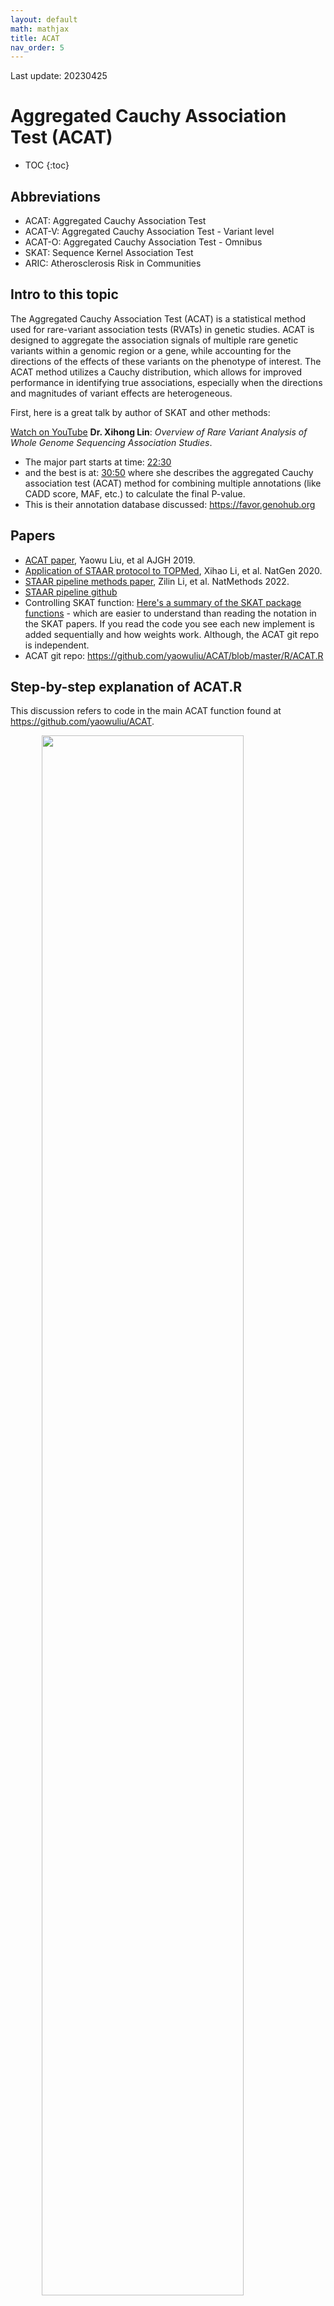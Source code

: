 ```yaml
---
layout: default
math: mathjax
title: ACAT
nav_order: 5
---
```


Last update: 20230425
# Aggregated Cauchy Association Test (ACAT)

* TOC
{:toc}

## Abbreviations

* ACAT: Aggregated Cauchy Association Test
* ACAT-V: Aggregated Cauchy Association Test - Variant level
* ACAT-O: Aggregated Cauchy Association Test - Omnibus
* SKAT: Sequence Kernel Association Test
* ARIC: Atherosclerosis Risk in Communities

## Intro to this topic

The Aggregated Cauchy Association Test (ACAT) is a statistical method used for rare-variant association tests (RVATs) in genetic studies. ACAT is designed to aggregate the association signals of multiple rare genetic variants within a genomic region or a gene, while accounting for the directions of the effects of these variants on the phenotype of interest. The ACAT method utilizes a Cauchy distribution, which allows for improved performance in identifying true associations, especially when the directions and magnitudes of variant effects are heterogeneous.

First, here is a great talk by author of SKAT and other methods:

[Watch on YouTube](https://www.youtube.com/watch?v=URGJIAdRTi0&pp=ygUbU2VxdWVuY2Uga2VybmFsIGFzc29jaWF0aW9u) 
**Dr. Xihong Lin**:
_Overview of Rare Variant Analysis of Whole Genome Sequencing Association Studies_.

* The major part starts at time: [22:30](https://youtu.be/URGJIAdRTi0?t=1344) 
* and the best is at: [30:50](https://youtu.be/URGJIAdRTi0?t=1850) where she describes the aggregated Cauchy association test (ACAT) method for combining multiple annotations (like CADD score, MAF, etc.) to calculate the final P-value.
* This is their annotation database discussed: <https://favor.genohub.org>

## Papers

* [ACAT paper](https://www.sciencedirect.com/science/article/pii/S0002929719300023?via%3Dihub), Yaowu Liu, et al AJGH 2019.
* [Application of STAAR protocol to TOPMed](https://www.nature.com/articles/s41588-020-0676-4), Xihao Li, et al. NatGen 2020.
* [STAAR pipeline methods paper](https://doi.org/10.1038/s41592-022-01640-x), Zilin Li, et al. NatMethods 2022.
* [STAAR pipeline github](https://github.com/xihaoli/STAARpipeline)
* Controlling SKAT function: [Here's a summary of the SKAT package functions](https://lawlessgenomics.com/topic/skat#skat-r-package-by-leelabsg) - which are easier to understand than reading the notation in the SKAT papers. If you read the code you see each new implement is added sequentially and how weights work. Although, the ACAT git repo is independent.
*  ACAT git repo: <https://github.com/yaowuliu/ACAT/blob/master/R/ACAT.R>

##  Step-by-step explanation of ACAT.R

This discussion refers to code in the main ACAT function found at <https://github.com/yaowuliu/ACAT>.

<img src="{{ site.baseurl }}{% link assets/images/acat_fig_1.jpg %}" width="80%" style="display: block; margin: auto;">

**Figure 1.** Summary of the Proposed Methods ACAT, ACAT-V, and ACAT-O and the Relationship Among Them. From the ACAT paper

1. The R code defines several functions to perform the Aggregated Cauchy Association Test (ACAT) and the ACAT-V test.
	- `ACAT`: This function combines p-values using the Cauchy distribution.
	- `ACAT_V`: A set-based test that uses ACAT to combine the variant-level p-values.
	- `NULL_Model`: Computes model parameters and residuals for ACAT-V.
	- `Get.marginal.pval`: A helper function to calculate the marginal p-values for ACAT-V.
2. `ACAT` function
	- a. It accepts `Pvals` (p-values), `weights`, and an optional `is.check parameter` to validate the input.
	- b. Checks for NA, p-value range (0 to 1), and existence of both 0 and 1 p-values in the same column.
	- c. If weights are not provided, equal weights are used. Otherwise, user-supplied weights are validated and standardized.
	- d. The function calculates the Cauchy statistics and returns the ACAT p-value(s).
3. `ACAT_V` function
	- a. It accepts `G` (genotype matrix), `obj` (output object of `NULL_Model`), `weights.beta`, `weights`, and `mac.thresh`.
	- b. It checks for the validity of input weights.
	- c. Based on the `mac.thresh` value, it decides to use the Burden test, the Cauchy method, or a combination of both.
	- d. It calculates the final p-value and returns it.
4. `NULL_Model` function
	- a. It accepts `Y` (outcome phenotypes) and `Z` (covariates).
	- b. It determines if `Y` is continuous or binary.
	- c. It fits a linear regression model if `Y` is continuous and a logistic model if `Y` is binary.
	- d. It returns an object with model parameters and residuals.
5. `Get.marginal.pval` function
	- a. It accepts `G` (genotype matrix) and `obj` (output object of `NULL_Model`).
	- b. It checks the validity of the `obj` input.
	- c. It calculates the marginal p-values and returns them.

The Aggregated Cauchy Association Test (ACAT) is a powerful and computationally efficient method designed to improve the analysis of rare and low-frequency genetic variants in sequencing studies. Traditional set-based tests can experience power loss when only a small proportion of variants are causal, and their power can be sensitive to factors such as the number, effect sizes, and effect directions of causal variants, as well as weight choices.

ACAT addresses these issues by combining variant-level p-values to create a set-based test called ACAT-V. ACAT-V is particularly powerful when there are only a few causal variants in a set, making it a valuable tool for genetic analysis. Additionally, ACAT can be used to create an omnibus test called ACAT-O by combining different variant-set-level p-values. ACAT-O incorporates the strengths of multiple complementary set-based tests, such as the burden test, sequence kernel association test (SKAT), and ACAT-V.

By analyzing extensive simulated data and real-world data from the Atherosclerosis Risk in Communities (ARIC) study, it has been demonstrated that ACAT-V complements other tests like SKAT and the burden test. Furthermore, ACAT-O consistently delivers more robust and higher power than alternative tests, making it a valuable addition to the toolkit of researchers working with sequencing studies.


ACAT is designed to combine p-values from multiple variants or tests rather than combining annotation scores directly. If you have p-values associated with each of the 5 annotation columns (CADD_score, MAF, GnomAD_AF, REVEL_score, ClinVar_score) for a single variant, you could potentially use ACAT to combine these p-values to obtain a single combined p-value for that variant. However, it's essential to ensure that the p-values are valid and independent for ACAT to be effective. 

To do this see the STAAR framework for this.

<img src="{{ site.baseurl }}{% link assets/images/acat_fig_2.png %}" width="80%" style="display: block; margin: auto;">

**Figure 2.** Slide from presentation of ACAT method.

## Applying STAAR-O for multiple annotation weights
In a separate page, I discuss the STAAR method. 
The following passages are included in both pages since they related.

In the STAAR Nature Methods paper, the section _Gene-centric analysis of the noncoding genome_ 
shows how the STAAR method can indeed be used to capitalize on the ACAT method to obtain a combined p-value from a set of annotations for a single variant. The STAAR framework incorporates multiple functional annotation scores into the RVATs (rare-variant association tests) to increase the power of association analysis. In this context, it uses the STAAR-O test, an omnibus test that aggregates annotation-weighted burden test, SKAT, and ACAT-V within the STAAR framework.

By incorporating multiple functional annotation scores, such as CADD, LINSIGHT, FATHMM-XF, and annotation principal components (aPCs), the STAAR method enhances the ability to detect associations between variants and traits of interest. Therefore, the STAAR framework can be used to leverage the strengths of the ACAT method and obtain a combined p-value from a set of annotations for a single variant or a set of variants.

## Non-gene-centric analysis using dynamic windows with SCANG-STAAR

The SCANG-STAAR method is an improvement over the fixed-size sliding window RVAT in the STAAR framework. It proposes a dynamic window-based approach called SCANG-STAAR, which extends the SCANG procedure by incorporating multidimensional functional annotations. This method allows for flexible detection of locations and sizes of signal windows across the genome, as the locations of regions associated with a disease or trait are often unknown in advance, and their sizes may vary across the genome. Using a prespecified fixed-size sliding window for RVAT can lead to power loss if the prespecified window sizes do not align with the true locations of the signals.

The SCANG-STAAR method has two main procedures: SCANG-STAAR-S and SCANG-STAAR-B. SCANG-STAAR-S extends the SCANG-SKAT (SCANG-S) procedure by calculating the STAAR-SKAT (STAAR-S) p-value in each overlapping window by incorporating multiple variant functional annotations, instead of using just the MAF-weight-based SKAT p-value. SCANG-STAAR-B is based on the STAAR-Burden p-value. SCANG-STAAR-S has two advantages over SCANG-STAAR-B in detecting noncoding associations using dynamic windows: first, the effects of causal variants in a neighborhood in the noncoding genome tend to be in different directions, especially in intergenic regions; second, due to the different correlation structures of the two test statistics for overlapping windows, the genome-wide significance threshold of SCANG-STAAR-B is lower than that of SCANG-STAAR-S.

SCANG-STAAR also provides the SCANG-STAAR-O procedure, based on an omnibus p-value of SCANG-STAAR-S and SCANG-STAAR-B calculated by the ACAT method. However, unlike STAAR-O, the ACAT-V test is not incorporated into the omnibus test because it is designed for sparse alternatives, and as a result, it tends to detect the region with the smallest size that contains the most significant variant in the dynamic window procedure.

<img src="{{ site.baseurl }}{% link assets/images/acat_fig_3.png %}" width="80%" style="display: block; margin: auto;">

**Figure 3.** Slide from presentation of ACAT application in STAAR.

## Multi-weight annotation analysis

The STAAR framework can be used to combine the p-values associated with each of the 5 annotation columns (CADD_score, MAF, GnomAD_AF, REVEL_score, ClinVar_score) for a single variant. STAAR incorporates multiple functional annotation scores as weights when constructing its statistics, making it suitable for combining p-values from different annotation columns to obtain a single combined p-value for that variant.

## Main equations for ACAT

1. ACAT test statistic:

$$
T_{ACAT} = \sum_{i=1}^{k} w_i \tan{[(0.5 - p_i)\pi]}
$$

where $$p_i$$ are the p-values, and $$w_i$$ are non-negative weights.

2. P-value calculation for the ACAT test statistic:

$$
p \text{-value} \approx 1 - \frac{1}{2} + \frac{\arctan{(T_{ACAT} / w)}}{\pi}
$$

where $$w = \sum_{i=1}^{k} w_i$$.

1. ACAT is a general and flexible method of combining p-values, which can represent the statistical significance of different kinds of genetic variations in sequencing studies.
2. ACAT only aggregates p-values, so one can automatically control cryptic relatedness and/or population stratification by fitting appropriate models from which p-values are calculated through methods such as principal-component analysis or mixed models.
3. The null distribution of the test statistic $$T_{ACAT}$$ can be well approximated by a Cauchy distribution without the need for estimating and accounting for the correlation among p-values.
4. Calculating the p-value of ACAT requires almost negligible computation and is extremely fast.
5. The approximation is particularly accurate when ACAT has a very small p-value, which is useful in sequencing studies because only very small p-values can pass the stringent genome-wide significance threshold and are of particular interest.

## tan and $$\pi$$ 

In the ACAT method, the "tan" and "π" functions are used to transform the p-values in such a way that they follow a standard Cauchy distribution under the null hypothesis. 
This transformation is essential to the ACAT method because it allows for an efficient and accurate combination of p-values, even when they are correlated.

The reason for using the tangent function ("tan") specifically is because of its connection to the Cauchy distribution. 
The Cauchy distribution has some unique properties, such as having a heavy tail, which make it suitable for handling correlated p-values in this context. 
The transformation function used in the ACAT method, given by $$tan((0.5 - p_i) \pi)$$, ensures that if the p-value $$p_i$$ is from the null distribution, the transformed value will follow a standard Cauchy distribution.

The constant $$\pi$$ (Pi) is used in the formula because it is a natural component of the tangent function. 
In the context of the ACAT method,  $$\pi$$ is used to scale the input of the tangent function, which is necessary to map the range of p-values (0 to 1) to the entire domain of the tangent function. 
This ensures that the transformed values will follow the desired Cauchy distribution.

Therefore, the "tan" and $$\pi$$ functions in the ACAT method are used to transform p-values so that they follow a standard Cauchy distribution under the null hypothesis, which allows for an efficient and accurate combination of correlated p-values.

## Original R code from yaowuliu

This code is the main ACAT function found at 
<https://github.com/yaowuliu/ACAT>

## Example exercise 

The following R code demonstrates the use of ACAT on simulation data. 
This method aggregates multiple rare genetic variant signals within a genomic region or gene, accounting for the heterogeneous directions and magnitudes of variant effects on the phenotype. 
Additionally, it incorporates GTEx data in simulations to enhance realism and applicability in genetic research.

### Key Elements of the R Code:
1. **Loading Necessary Libraries**: The script loads R packages like `ggplot2`, `dplyr`, `reshape2`, and `ACAT` for data manipulation, statistical analysis, and visualization.
  
2. **Simulating Data**: It simulates genetic data, including phenotypes, genotypes, and annotations such as CADD scores, allele frequencies, and pathogenicity scores, setting a realistic backdrop for applying the ACAT method.
  
3. **Generating P-values with Outliers**: A function `generate_pvalues_with_outliers` produces example p-values with intentional outliers, this will be necessary to show ACAT's ability to handle diverse data distributions.
  
4. **Data Aggregation and Visualization**: Post-simulation, the script aggregates and visualizes the data, highlighting the distribution of original scores and p-values through histograms and scatter plots.
  
5. **ACAT Function Application**: At its core, the script applies the ACAT function to the simulated p-values. This function uses the Cauchy distribution to combine p-values across multiple tests or variants, aiding in identifying genuine genetic associations.
  
6. **Incorporating GTEx Data**: The code uses real data for GTEx gene expression to provide a context for ACAT application, more similar to real-world genetic analysis.
  
7. **Analysis and interpretation**: The script includes modeling steps with `limma`. This is used for gene expression data, especially the use of linear models for analysing designed experiments and the assessment of differential expression.

This R code example allows us to observe the ACAT method's with simple data. 
The visual outputs illustrate the impact of different data distributions on ACAT results, demonstrating its effectiveness in genetic association studies, especially those focusing on rare variants.

## R code examples

```R
# Loading necessary libraries
library(ggplot2)
library(reshape2)
library(dplyr)
library(scales)
library(ACAT)
library(EnhancedVolcano)
library(gridExtra)
library(limma)
library(reshape2)

# library(devtools)
# devtools::install_github("yaowuliu/ACAT")
# if (!requireNamespace('BiocManager', quietly = TRUE))
	# install.packages('BiocManager')
# BiocManager::install('limma')

# Set up example test data ----
# Set seed for reproducibility
set.seed(123)

# Number of variants
n_variants <- 50

# Simulate Associated Variables
CADD_score <- runif(n_variants, 1, 20)  # Score can be any value
allele_frequency <- runif(n_variants, 0, 1)  # Score can be any value
pathogenicity <- rbinom(n_variants, 1, 0.5)  # Score can be any value

# Simulate P-values with a few outliers
generate_pvalues_with_outliers <- function(n, outlier_indices) {
	p_values <- runif(n, 0, 1)
	# Assigning very small values to selected outliers
	p_values[outlier_indices] <- runif(length(outlier_indices), 0, 0.001)
	return(p_values)
}

# Indices of potential outliers
outlier_indices <- sample(1:n_variants, 2)  # Randomly select 2 variants to be outliers

# Generate P-values
CADD_score_pval <- generate_pvalues_with_outliers(n_variants, outlier_indices)
allele_frequency_pval <- generate_pvalues_with_outliers(n_variants, outlier_indices)
pathogenicity_pval <- generate_pvalues_with_outliers(n_variants, outlier_indices)

# Combine variables into a single dataframe for visualization
variant_data <- data.frame(
	variant = rep(1:n_variants, times = 6),
	measure = rep(c(
		"CADD_score", "allele_frequency", "pathogenicity"
	), each = n_variants * 2),
	type = rep(c(
		rep("Original Score", n_variants), rep("P-Value", n_variants)
	), times = 3),
	value = c(
		CADD_score,
		CADD_score_pval,
		allele_frequency,
		allele_frequency_pval,
		pathogenicity,
		pathogenicity_pval
	)  # Alternating Original Scores and P-values for each measure
)

# Melt the data for ggplot
variant_data_melted <- melt(variant_data, id.vars = c('variant', 'measure', 'type'))

# Calculate the significance threshold for P-values (not log-transformed)
significance_threshold <- 0.05 / n_variants

# Separate the data into two parts: one for original scores and one for P-values
original_scores_data <- variant_data_melted %>% filter(type == "Original Score")
p_values_data <- variant_data_melted %>% filter(type == "P-Value")

# Plot for original scores
p_original_scores <- ggplot(original_scores_data, aes(x = variant, y = value, color = measure)) +
	geom_point() +
	theme_classic() +
	labs(title = "Original Scores", y = "Values", color = "Variables")

# Plot for P-values with log scale
p_p_values <- ggplot(p_values_data, aes(
	x = variant,
	y = -log10(value),
	color = measure
)) +
	geom_point() +
	theme_classic() +
	labs(title = "P-values", y = "-log10(P-values)") +
	geom_hline(aes(yintercept = -log10(significance_threshold)),
						 linetype = "dashed",
						 color = "red")

# Combine the two plots
p_combined <- grid.arrange(p_original_scores, p_p_values, ncol = 1)
print(p_combined)

# Save the combined plot (optional)
# ggsave("./images/p_combined.pdf", plot = p_combined) #, width = 8, height = 12)
```

<img src="{{ "assets/images/acat/p_combined.pdf" | relative_url }}" width="80%">

```R

# ACAT library ----
# Assuming variant_data_melted is the dataframe created in your previous code
# Filter the data to include only P-values
p_values_data <- variant_data_melted %>%
	filter(type == "P-Value") %>%
	mutate(log_p_value = -log10(value))

# Plot the histogram of P-values
p_histogram <- ggplot(p_values_data, aes(x = value)) +
	geom_histogram(bins = 30,
								 fill = "blue",
								 alpha = 0.7) +
	theme_minimal() +
	labs(title = "Histogram of P-values for Variants", x = "P-values", y = "Frequency")

# Display the histogram
print(p_histogram)

# QQ-Plot of P-values
p_qqplot <- ggplot(p_values_data, aes(sample = value)) +
	geom_qq() +
	geom_qq_line() +
	theme_minimal() +
	labs(title = "QQ-Plot of P-values for Variants", x = "Theoretical Quantiles", y = "Sample Quantiles")

# Display the QQ-plot
print(p_qqplot)

# Combine the two plots
p_hist_qq <- grid.arrange(p_histogram, p_qqplot, ncol = 1)
print(p_hist_qq)
# ggsave("./images/p_hist_qq.pdf", plot = p_hist_qq)
```

<img src="{{ "assets/images/acat/p_hist_qq.pdf" | relative_url }}" width="80%">

```R


# Group by variant and apply ACAT
p_values_per_variant <- p_values_data %>%
	group_by(variant) %>%
	summarize(aggregated_pval = ACAT(Pvals = value))

# Apply ACAT to aggregated P-values for each variant
acat_results_per_variant <- apply(p_values_per_variant[, -1], 1, function(pvals) ACAT(pvals))

# Prepare data for visualization
acat_results_df <- data.frame(Variant = p_values_per_variant$variant, ACAT_P_Value = acat_results_per_variant)

# Plot ACAT results for each variant
p_acat <- ggplot(acat_results_df, aes(x = Variant, y = -log10(ACAT_P_Value))) +
	geom_point() +
	theme_minimal() +
	labs(title = "ACAT P-values for Each Variant", y = "-log10(ACAT P-value)", x = "Variant")  +
	geom_hline(aes(yintercept = -log10(significance_threshold)),
						 linetype = "dashed",
						 color = "red")

p_acat

# ggsave("./images/p_acat.pdf", plot = p_acat)
```

<img src="{{ "assets/images/acat/p_acat.pdf" | relative_url }}" width="80%">

```R

# GTEx ----

# GTEx_Analysis_2017-06-05_v8_RNASeQCv1.1.9_gene_median_tpm.gct.gz	Median gene-level TPM by tissue. Median expression was calculated from the file GTEx_Analysis_2017-06-05_v8_RNASeQCv1.1.9_gene_tpm.gct.gz.
# https://storage.googleapis.com/adult-gtex/bulk-gex/v8/rna-seq/GTEx_Analysis_2017-06-05_v8_RNASeQCv1.1.9_gene_median_tpm.gct.gz

tmp <- read.csv(
	file = "./data/GTEx_Analysis_2017-06-05_v8_RNASeQCv1.1.9_gene_median_tpm.gct",
	sep = "\t",
	comment.char = "#",
	skip = 2
) # Adjust this number based on whether you count the header line or not

# Calculate the row means, excluding the first two metadata columns
tmp$tissue_mean <- rowMeans(tmp[, -c(1, 2)])

tmp <- tmp |> dplyr::select("Name", "Description", "tissue_mean")

names(tmp)

# Assuming tmp has been read and tissue_mean calculated as before
set.seed(123)  # For reproducibility

# Standard deviation assumption (modify as needed)
std_dev_assumption <- 1

# Simulating 10 cases and 10 controls for each gene
n_samples <- 10

# Simulating data using a Poisson distribution
# The lambda parameter is the mean for each gene
tmp$Cases <- replicate(n_samples, rpois(nrow(tmp), lambda = tmp$tissue_mean))
tmp$Controls <- replicate(n_samples, rpois(nrow(tmp), lambda = tmp$tissue_mean))

# Assuming tmp and n_samples are defined as before
# Choose a number of genes to modify
n_genes_to_modify <- 10

# Randomly select genes
selected_genes <- sample(1:nrow(tmp), n_genes_to_modify)

# Modify the expression values for these genes
# Here, we'll increase the expression values for cases
# You can choose a multiplication factor or an additive factor
modification_factor <- 10
for (gene in selected_genes) {
	tmp$Cases[gene, ] <- tmp$Cases[gene, ] * modification_factor
}

# Reshaping the data for limma analysis
case_data <- as.data.frame(tmp$Cases)
control_data <- as.data.frame(tmp$Controls)
colnames(case_data) <- paste("Case", 1:n_samples, sep = "_")
colnames(control_data) <- paste("Control", 1:n_samples, sep = "_")
combined_data <- cbind(case_data, control_data)

# Reshape combined_data for ggplot
long_combined_data <- melt(combined_data)
long_combined_data$group <- ifelse(grepl("Case", long_combined_data$variable), "Case", "Control")

# Create the plot
ggplot(long_combined_data, aes(x = log(value), fill = group)) +
	geom_histogram(position = "identity",
								 alpha = 0.5,
								 bins = 30) +
	labs(x = "Expression Level", y = "Frequency", title = "Distribution of Simulated Expression Levels") +
	theme_minimal() +
	scale_fill_manual(values = c("Case" = "blue", "Control" = "red"))

# p_gtex_gene_median_tpm_histogram

# Creating a design matrix for the differential expression analysis
group <- factor(c(rep("Case", n_samples), rep("Control", n_samples)))
design <- model.matrix( ~ group)

# Applying voom transformation
v <- voom(combined_data, design)

# Fit the linear model
fit <- lmFit(v, design)

# Apply empirical Bayes moderation
fit <- eBayes(fit)

# Extract differentially expressed genes
results <- topTable(fit)
# results <- topTable(fit, adjust.method = "bonferroni")

results
```

|       |     logFC |  AveExpr |         t |      P.Value | adj.P.Val |         B |
|-------|-----------|----------|-----------|--------------|-----------|-----------|
| 21692 | -3.140047 |  4.68799 | -14.06914 | 2.764495e-11 | 0.0000016 | 15.700482 |
| 43000 | -3.425020 |  3.53374 |  -6.37637 | 4.769799e-06 | 0.1340314 |  3.563774 |
| 30156 | -1.182569 | -0.30486 |  -5.73847 | 1.785158e-05 | 0.3344196 |  2.463673 |
| 34017 | -1.562842 |  0.20193 |  -5.27569 | 4.798450e-05 | 0.6594008 |  1.480612 |
|  9603 | -1.070434 |  2.41423 |  -5.00915 | 8.571267e-05 | 0.6594008 |  0.751640 |
| 53242 | -1.591902 |  0.83988 |  -4.85549 | 1.201280e-04 | 0.6594008 |  0.657138 |
| 51799 |  0.951387 | -0.42095 |   4.74540 | 1.531894e-04 | 0.6594008 |  0.253207 |
| 33526 |  0.951487 | -0.42095 |   4.74485 | 1.533751e-04 | 0.6594008 |  0.251985 |
| 17397 | -0.950057 | -0.42095 |  -4.74068 | 1.547968e-04 | 0.6594008 |  0.242677 |
| 15000 | -0.950611 | -0.42095 |  -4.73765 | 1.558397e-04 | 0.6594008 |  0.235904 |


```R

# Assuming results has columns like "logFC" (log fold change), "P.Value", and "adj.P.Val"
ggplot(results, aes(
	x = logFC,
	y = -log10(P.Value),
	colour = adj.P.Val < 0.05
)) +
	geom_point(alpha = 0.5) +
	geom_jitter(alpha = 0.5) +
	scale_colour_manual(values = c("FALSE" = "grey", "TRUE" = "red")) +
	labs(x = "Log Fold Change", y = "-log10 P-value", title = "Volcano Plot of Differential Expression Results") +
	theme_minimal()

# names(fit)
# head(fit$coefficients)
# head(fit$p.value)

# Extract logFC, corresponding to your condition of interest (here assumed as "groupControl")
fit_results <- as.data.frame(fit$coefficients)

# Ensure the rows in tmp align with those in fit_results
fit_results$GeneDescription <- tmp$Description

fit_results$logFC <- fit_results[, "groupControl"]  # Replace with the correct column name as per your design

# Extract p-values and apply adjustment
fit_results$p_value <- fit$p.value[, "groupControl"]  # Corresponding p-values
fit_results$adjPVal <- p.adjust(fit_results$p_value, method = "BH")  # Adjust p-values


# Enhanced analysis volcano plot ----

# Extracting necessary data from the fit object
volcano_data <- data.frame(logFC = fit$coefficients[, "groupControl"], PValue = fit$p.value[, "groupControl"])


# Add gene descriptions from tmp to volcano_data
volcano_data$GeneDescription <- tmp$Description

EnhancedVolcano(
	volcano_data,
	lab = volcano_data$GeneDescription,
	x = 'logFC',
	y = 'PValue',
	pCutoff = 0.05,
	FCcutoff = 1.5,
	# Adjust fold change cutoff as appropriate
	title = 'Volcano Plot',
	subtitle = 'Differential Expression'
)

# p_gtex_gene_median_tpm_volcano
# 8x6 pdf

# FC weights ----
# To convert the p-values from your differential expression analysis into weights scaled between 0 and 1, you can invert the p-values and then normalize them so that they sum up to 1. This approach assigns higher weights to genes with lower p-values (indicating higher significance), which aligns with your goal of giving more weight to genes more likely to be causal.

# Apply negative log10 transformation
fit_results$NegLogPValue <- -log10(fit_results$p_value)

# Normalize the negative log p-values
fit_results$ScaledWeights <- fit_results$NegLogPValue / max(fit_results$NegLogPValue)

# Histogram of Scaled Weights
ggplot(fit_results, aes(x = ScaledWeights)) +
	geom_histogram(binwidth = 0.01,
								 fill = "blue",
								 color = "black") +
	labs(x = "Scaled Weights", y = "Frequency", title = "Distribution of Scaled Weights") +
	theme_minimal()

# p_gtex_gene_median_tpm_scaledweight

# Weights in ACAT ----
# we want the top ten volcano_data$GeneDescription ranked on fit_results$ScaledWeights, which we can then use the top ten names from volcano_data$GeneDescription to pretend that they consist of 50 variants from the df variant_data_melted. the variant_data_melted$variants are numbered 1-50 so lets give 10 variants to each one volcano_data$GeneDescription (gene name).
# we can then merge those two dataframes on GeneDescription.

# Add ScaledWeights to volcano_data
volcano_data$ScaledWeights <- fit_results$ScaledWeights[match(volcano_data$GeneDescription, fit_results$GeneDescription)]

# Rank and select the top 10 genes
top_genes <- head(volcano_data[order(-volcano_data$ScaledWeights), "GeneDescription"], 10)

# Create a dataframe
variants_to_genes <- data.frame(
	GeneDescription = rep(top_genes, each = 5),
	variant = rep(1:50, length.out = length(top_genes) * 5)
)

# Merge the dataframes
merged_data <- merge(volcano_data, variants_to_genes, by = "GeneDescription")

# Merge with variant_data_melted
variant_data_melted_gtex <- merge(merged_data, variant_data_melted, by = "variant")

# ACAT GTEx ----

# Filter the data to include only P-values
p_values_data <- variant_data_melted_gtex %>%
	filter(type == "P-Value") %>%
	mutate(log_p_value = -log10(value))

# Group by variant and apply ACAT
p_values_per_variant <- p_values_data %>%
	group_by(variant) %>%
	summarize(aggregated_pval = ACAT(Pvals = value))

p_values_per_variant_weight <- p_values_data %>%
	group_by(variant) %>%
	summarize(aggregated_pval = ACAT(Pvals = value, weight = ScaledWeights))

# Test weights ----

# Transform and scale p-values into weights
p_values_data <- p_values_data %>%
	mutate(
		LogWeight = -log10(value),
		ScaledWeight = (LogWeight - min(LogWeight)) / (max(LogWeight) - min(LogWeight))
	)

# Group by variant and apply ACAT with new ScaledWeights
p_values_per_variant_weight <- p_values_data %>%
	group_by(variant) %>%
	summarize(aggregated_pval = ACAT(Pvals = value, weight = ScaledWeight))

# Prepare data for the first plot (without weights)
acat_results_df <- data.frame(
	Variant = p_values_per_variant$variant,
	ACAT_P_Value = p_values_per_variant$aggregated_pval,
	GTEx_DE_weight = "unweighted"
)

# Prepare data for the second plot (with weights)
acat_results_df_weighted <- data.frame(
	Variant = p_values_per_variant_weight$variant,
	ACAT_P_Value = p_values_per_variant_weight$aggregated_pval,
	GTEx_DE_weight = "GTEx weighted"
)

acat_results <- rbind(acat_results_df, acat_results_df_weighted)

p_acat_weight_GTEx <- acat_results |>
	ggplot(aes(x = Variant, y = -log10(ACAT_P_Value))) +
	geom_point(aes(color = GTEx_DE_weight)) +
	theme_minimal() +
	labs(title = "GTEx weight in ACAT", y = "-log10(ACAT P-value)", x = "Variant") +
	geom_hline(aes(yintercept = -log10(significance_threshold)),
						 linetype = "dashed",
						 color = "red")

p_acat_weight_GTEx
# Save the combined plot (optional)
# ggsave("./images/p_acat_weight_GTEx_test.pdf", plot = p_acat_weight_GTEx)
```

<img src="{{ "assets/images/acat/p_acat_weight_GTEx_test.pdf" | relative_url }}" width="80%">


